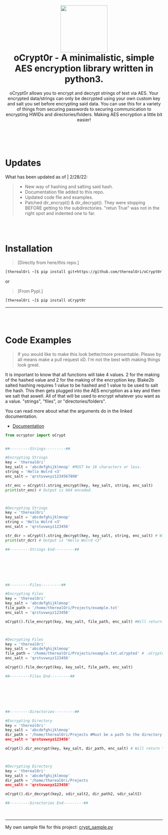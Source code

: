 <h1 align="center">
	<img src="https://cdn.discordapp.com/attachments/946797907846258799/946798556629585950/unknown.png" width="150px"><br>
    oCrypt0r - A minimalistic, simple AES encryption library written in python3.
</h1>
<p align="center">
    oCrypt0r allows you to encrypt and decrypt strings of text via AES. Your encrypted data/strings can only be decrypted using your own custom key and salt you set before encrypting said data. You can use this for a variety of things from securing passwords to securing communication to encrypting HWIDs and directories/folders. Making AES encryption a little bit easier!
</p>

<h1></h1>

<br />
<br />

# Updates
What has been updated as of | 2/28/22:

> - New way of hashing and salting said hash.
> - Documentation file added to this repo.
> - Updated code file and examples.
> - Patched dir_encrypt() & dir_decrypt(). They were stopping BEFORE getting to the subdirectories. "retun True" was not in the right spot and indented one to far.

<br />
<br />

# Installation
 > [Directly from here/this repo.]
```bash
[therealOri ~]$ pip install git+https://github.com/therealOri/oCrypt0r
```

or

> [From Pypi.]
```bash
[therealOri ~]$ pip install oCrypt0r
```
__ __

<br />
<br />

# Code Examples
> If you would like to make this look better/more presentable. Please by all means make a pull request xD. I'm not the best with making things look great.

It is important to know that all functions will take 4 values. 2 for the making of the hashed value and 2 for the making of the encryption key.
Blake2b salted hashing requires 1 value to be hashed and 1 value to be used to salt the hash. This then gets plugged into the AES encryption as a key and then we salt that aswell. All of that will be used to encrypt whatever you want as a value. "strings", "files", or "directories/folders".

You can read more about what the arguments do in the linked documentation.

- [Documentation](https://github.com/therealOri/oCrypt0r/blob/main/DOCUMENTATION.md)
```python
from ocryptor import oCrypt


##---------Strings---------##

#Encrypting Strings
key = 'therealOri'
key_salt = 'abcdefghijklmnop' #MUST be 16 characters or less.
string = 'Hello Wolrd <3'
enc_salt = 'qrstuvwxyz1234567890'

str_enc = oCrypt().string_encrypt(key, key_salt, string, enc_salt)
print(str_enc) # Output is b64 encoded.



#Decrypting Strings
key = 'therealOri'
key_salt = 'abcdefghijklmnop'
string = 'Hello Wolrd <3'
enc_salt = 'qrstuvwxyz123456'

str_dcr = oCrypt().string_decrypt(key, key_salt, string, enc_salt) # Will return "False" if errors happen. "True" if successful.
print(str_dcr) # Output is "Hello Wolrd <3"

##---------Strings End---------##







##---------Files---------##

#Encrypting Files
key = 'therealOri'
key_salt = 'abcdefghijklmnop'
file_path = '/home/therealOri/Projects/example.txt'
enc_salt = 'qrstuvwxyz123456'

oCrypt().file_encrypt(key, key_salt, file_path, enc_salt) #Will return "False" if errors happen. "True" if successful.



#Decrypting Files
key = 'therealOri'
key_salt = 'abcdefghijklmnop'
file_path = '/home/therealOri/Projects/example.txt.oCrypted' # .oCrypted is what is used to let you know that the file is encrypted.
enc_salt = 'qrstuvwxyz123456'

oCrypt().file_decrypt(key, key_salt, file_path, enc_salt)

##---------Files End---------##







##---------Directories---------##

#Encrypting Directory
key = 'therealOri'
key_salt = 'abcdefghijklmnop'
dir_path = '/home/therealOri/Projects #Must be a path to the directory you want to encrypt.
enc_salt = 'qrstuvwxyz123456'

oCrypt().dir_encrypt(key, key_salt, dir_path, enc_salt) # Will return "False" if errors happen. "True" if successful.



#Decrypting Directory
key = 'therealOri'
key_salt = 'abcdefghijklmnop'
dir_path = '/home/therealOri/Projects
enc_salt = 'qrstuvwxyz123456'

oCrypt().dir_decrypt(key2, sdir_salt2, dir_path2, sdir_salt2)

##---------Directories End---------##
```

<br />

__ __

My own sample file for this project: [crypt_sample.py](https://haste.powercord.dev/imemimejar.py) 
